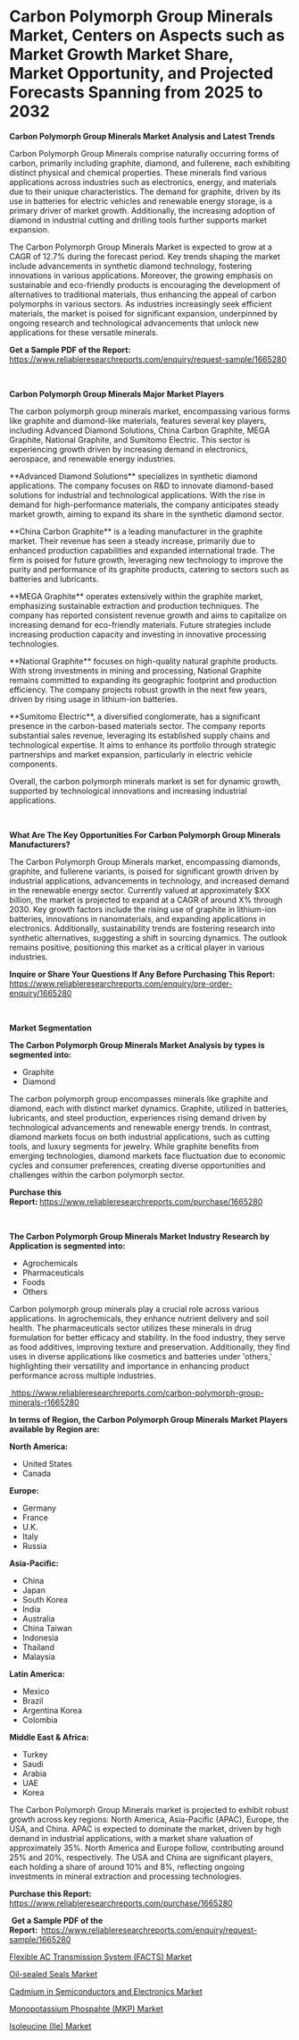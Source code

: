 <p><h1>Carbon Polymorph Group Minerals Market, Centers on Aspects such as Market Growth Market Share, Market Opportunity, and Projected Forecasts Spanning from 2025 to 2032</h1></p><p><strong>Carbon Polymorph Group Minerals Market Analysis and Latest Trends</strong></p>
<p><p>Carbon Polymorph Group Minerals comprise naturally occurring forms of carbon, primarily including graphite, diamond, and fullerene, each exhibiting distinct physical and chemical properties. These minerals find various applications across industries such as electronics, energy, and materials due to their unique characteristics. The demand for graphite, driven by its use in batteries for electric vehicles and renewable energy storage, is a primary driver of market growth. Additionally, the increasing adoption of diamond in industrial cutting and drilling tools further supports market expansion.</p><p>The Carbon Polymorph Group Minerals Market is expected to grow at a CAGR of 12.7% during the forecast period. Key trends shaping the market include advancements in synthetic diamond technology, fostering innovations in various applications. Moreover, the growing emphasis on sustainable and eco-friendly products is encouraging the development of alternatives to traditional materials, thus enhancing the appeal of carbon polymorphs in various sectors. As industries increasingly seek efficient materials, the market is poised for significant expansion, underpinned by ongoing research and technological advancements that unlock new applications for these versatile minerals.</p></p>
<p><strong>Get a Sample PDF of the Report:&nbsp;</strong> <a href="https://www.reliableresearchreports.com/enquiry/request-sample/1665280?utm_campaign=40&utm_medium=2&utm_source=Github&utm_content=ia&utm_term=02022025&utm_id=carbon-polymorph-group-minerals">https://www.reliableresearchreports.com/enquiry/request-sample/1665280</a></p>
<p>&nbsp;</p>
<p><strong>Carbon Polymorph Group Minerals Major Market Players</strong></p>
<p><p>The carbon polymorph group minerals market, encompassing various forms like graphite and diamond-like materials, features several key players, including Advanced Diamond Solutions, China Carbon Graphite, MEGA Graphite, National Graphite, and Sumitomo Electric. This sector is experiencing growth driven by increasing demand in electronics, aerospace, and renewable energy industries.</p><p>**Advanced Diamond Solutions** specializes in synthetic diamond applications. The company focuses on R&D to innovate diamond-based solutions for industrial and technological applications. With the rise in demand for high-performance materials, the company anticipates steady market growth, aiming to expand its share in the synthetic diamond sector.</p><p>**China Carbon Graphite** is a leading manufacturer in the graphite market. Their revenue has seen a steady increase, primarily due to enhanced production capabilities and expanded international trade. The firm is poised for future growth, leveraging new technology to improve the purity and performance of its graphite products, catering to sectors such as batteries and lubricants.</p><p>**MEGA Graphite** operates extensively within the graphite market, emphasizing sustainable extraction and production techniques. The company has reported consistent revenue growth and aims to capitalize on increasing demand for eco-friendly materials. Future strategies include increasing production capacity and investing in innovative processing technologies.</p><p>**National Graphite** focuses on high-quality natural graphite products. With strong investments in mining and processing, National Graphite remains committed to expanding its geographic footprint and production efficiency. The company projects robust growth in the next few years, driven by rising usage in lithium-ion batteries.</p><p>**Sumitomo Electric**, a diversified conglomerate, has a significant presence in the carbon-based materials sector. The company reports substantial sales revenue, leveraging its established supply chains and technological expertise. It aims to enhance its portfolio through strategic partnerships and market expansion, particularly in electric vehicle components. </p><p>Overall, the carbon polymorph minerals market is set for dynamic growth, supported by technological innovations and increasing industrial applications.</p></p>
<p>&nbsp;</p>
<p><strong>What Are The Key Opportunities For Carbon Polymorph Group Minerals Manufacturers?</strong></p>
<p><p>The Carbon Polymorph Group Minerals market, encompassing diamonds, graphite, and fullerene variants, is poised for significant growth driven by industrial applications, advancements in technology, and increased demand in the renewable energy sector. Currently valued at approximately $XX billion, the market is projected to expand at a CAGR of around X% through 2030. Key growth factors include the rising use of graphite in lithium-ion batteries, innovations in nanomaterials, and expanding applications in electronics. Additionally, sustainability trends are fostering research into synthetic alternatives, suggesting a shift in sourcing dynamics. The outlook remains positive, positioning this market as a critical player in various industries.</p></p>
<p><strong>Inquire or Share Your Questions If Any Before Purchasing This Report:</strong> <a href="https://www.reliableresearchreports.com/enquiry/pre-order-enquiry/1665280?utm_campaign=40&utm_medium=2&utm_source=Github&utm_content=ia&utm_term=02022025&utm_id=carbon-polymorph-group-minerals">https://www.reliableresearchreports.com/enquiry/pre-order-enquiry/1665280</a></p>
<p>&nbsp;</p>
<p><strong>Market Segmentation</strong></p>
<p><strong>The Carbon Polymorph Group Minerals Market Analysis by types is segmented into:</strong></p>
<p><ul><li>Graphite</li><li>Diamond</li></ul></p>
<p><p>The carbon polymorph group encompasses minerals like graphite and diamond, each with distinct market dynamics. Graphite, utilized in batteries, lubricants, and steel production, experiences rising demand driven by technological advancements and renewable energy trends. In contrast, diamond markets focus on both industrial applications, such as cutting tools, and luxury segments for jewelry. While graphite benefits from emerging technologies, diamond markets face fluctuation due to economic cycles and consumer preferences, creating diverse opportunities and challenges within the carbon polymorph sector.</p></p>
<p><strong>Purchase this Report:&nbsp;</strong><a href="https://www.reliableresearchreports.com/purchase/1665280?utm_campaign=40&utm_medium=2&utm_source=Github&utm_content=ia&utm_term=02022025&utm_id=carbon-polymorph-group-minerals">https://www.reliableresearchreports.com/purchase/1665280</a></p>
<p>&nbsp;</p>
<p><strong>The Carbon Polymorph Group Minerals Market Industry Research by Application is segmented into:</strong></p>
<p><ul><li>Agrochemicals</li><li>Pharmaceuticals</li><li>Foods</li><li>Others</li></ul></p>
<p><p>Carbon polymorph group minerals play a crucial role across various applications. In agrochemicals, they enhance nutrient delivery and soil health. The pharmaceuticals sector utilizes these minerals in drug formulation for better efficacy and stability. In the food industry, they serve as food additives, improving texture and preservation. Additionally, they find uses in diverse applications like cosmetics and batteries under 'others,' highlighting their versatility and importance in enhancing product performance across multiple industries.</p></p>
<p><a href="https://www.reliableresearchreports.com/carbon-polymorph-group-minerals-r1665280?utm_campaign=40&utm_medium=2&utm_source=Github&utm_content=ia&utm_term=02022025&utm_id=carbon-polymorph-group-minerals">&nbsp;https://www.reliableresearchreports.com/carbon-polymorph-group-minerals-r1665280</a></p>
<p><strong>In terms of Region, the Carbon Polymorph Group Minerals Market Players available by Region are:</strong></p>
<p>
    <p> <strong> North America: </strong>
        <ul>
            <li>United States</li>
            <li>Canada</li>
        </ul>
        </p> 
    <p> <strong> Europe: </strong>
        <ul>
            <li>Germany</li>
            <li>France</li>
            <li>U.K.</li>
            <li>Italy</li>
            <li>Russia</li>
        </ul>
        </p> 
    <p> <strong> Asia-Pacific: </strong>
        <ul>
            <li>China</li>
            <li>Japan</li>
            <li>South Korea</li>
            <li>India</li>
            <li>Australia</li>
            <li>China Taiwan</li>
            <li>Indonesia</li>
            <li>Thailand</li>
            <li>Malaysia</li>
        </ul>
        </p> 
    <p> <strong> Latin America: </strong>
        <ul>
            <li>Mexico</li>
            <li>Brazil</li>
            <li>Argentina Korea</li>
            <li>Colombia</li>
        </ul>
        </p> 
    <p> <strong> Middle East & Africa: </strong>
        <ul>
            <li>Turkey</li>
            <li>Saudi</li>
            <li>Arabia</li>
            <li>UAE</li>
            <li>Korea</li>
        </ul>
    </p>
    </p>
<p><p>The Carbon Polymorph Group Minerals market is projected to exhibit robust growth across key regions: North America, Asia-Pacific (APAC), Europe, the USA, and China. APAC is expected to dominate the market, driven by high demand in industrial applications, with a market share valuation of approximately 35%. North America and Europe follow, contributing around 25% and 20%, respectively. The USA and China are significant players, each holding a share of around 10% and 8%, reflecting ongoing investments in mineral extraction and processing technologies.</p></p>
<p><strong>Purchase this Report: </strong><a href="https://www.reliableresearchreports.com/purchase/1665280?utm_campaign=40&utm_medium=2&utm_source=Github&utm_content=ia&utm_term=02022025&utm_id=carbon-polymorph-group-minerals">https://www.reliableresearchreports.com/purchase/1665280</a></p>
<p>&nbsp;<strong>Get a Sample PDF of the Report:&nbsp;&nbsp;</strong><a href="https://www.reliableresearchreports.com/enquiry/request-sample/1665280?utm_campaign=40&utm_medium=2&utm_source=Github&utm_content=ia&utm_term=02022025&utm_id=carbon-polymorph-group-minerals">https://www.reliableresearchreports.com/enquiry/request-sample/1665280</a></p>
<p><strong></strong></p>
<p><p><a href="https://github.com/saroarmaicky/Market-Research-Report-List-1/blob/main/flexible-ac-transmission-system-facts-market.md?utm_campaign=40&utm_medium=2&utm_source=Github&utm_content=ia&utm_term=02022025&utm_id=carbon-polymorph-group-minerals">Flexible AC Transmission System (FACTS) Market</a></p><p><a href="https://github.com/jenithschijf/Market-Research-Report-List-1/blob/main/oil-sealed-seals-market.md?utm_campaign=40&utm_medium=2&utm_source=Github&utm_content=ia&utm_term=02022025&utm_id=carbon-polymorph-group-minerals">Oil-sealed Seals Market</a></p><p><a href="https://github.com/giblydirani3/Market-Research-Report-List-1/blob/main/cadmium-in-semiconductors-and-electronics-market.md?utm_campaign=40&utm_medium=2&utm_source=Github&utm_content=ia&utm_term=02022025&utm_id=carbon-polymorph-group-minerals">Cadmium in Semiconductors and Electronics Market</a></p><p><a href="https://github.com/voigttyagi/Market-Research-Report-List-1/blob/main/monopotassium-phospahte-mkp-market.md?utm_campaign=40&utm_medium=2&utm_source=Github&utm_content=ia&utm_term=02022025&utm_id=carbon-polymorph-group-minerals">Monopotassium Phospahte (MKP) Market</a></p><p><a href="https://github.com/saoutiguarro/Market-Research-Report-List-1/blob/main/isoleucine-ile-market.md?utm_campaign=40&utm_medium=2&utm_source=Github&utm_content=ia&utm_term=02022025&utm_id=carbon-polymorph-group-minerals">Isoleucine (Ile) Market</a></p></p>
